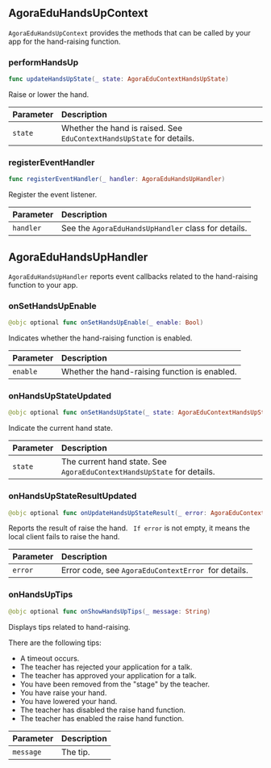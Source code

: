 ## AgoraEduHandsUpContext

`AgoraEduHandsUpContext` provides the methods that can be called by your app for the hand-raising function.

### performHandsUp

```swift
func updateHandsUpState(_ state: AgoraEduContextHandsUpState)
```

Raise or lower the hand.

| Parameter | Description |
| :------ | :---------------------------------------- |
| `state` | Whether the hand is raised. See `EduContextHandsUpState` for details. |

### registerEventHandler

```swift
func registerEventHandler(_ handler: AgoraEduHandsUpHandler)
```

Register the event listener.

| Parameter | Description |
| :-------- | :--------------------------------- |
| `handler` | See the `AgoraEduHandsUpHandler` class for details. |

## AgoraEduHandsUpHandler

`AgoraEduHandsUpHandler` reports event callbacks related to the hand-raising function to your app.

### onSetHandsUpEnable

```swift
@objc optional func onSetHandsUpEnable(_ enable: Bool)
```

Indicates whether the hand-raising function is enabled.

| Parameter | Description |
| :------- | :------------- |
| `enable` | Whether the hand-raising function is enabled. |

### onHandsUpStateUpdated

```swift
@objc optional func onSetHandsUpState(_ state: AgoraEduContextHandsUpState)
```

Indicate the current hand state.

| Parameter | Description |
| :------ | :------------------------------------------------- |
| `state` | The current hand state. See `AgoraEduContextHandsUpState` for details. |

### onHandsUpStateResultUpdated

```swift
@objc optional func onUpdateHandsUpStateResult(_ error: AgoraEduContextError?)
```

Reports the result of raise the hand. ` If error` is not empty, it means the local client fails to raise the hand.

| Parameter | Description |
| :------ | :------------------------------------ |
| `error` | Error code, see `AgoraEduContextError `for details. |

### onHandsUpTips

```swift
@objc optional func onShowHandsUpTips(_ message: String)
```

Displays tips related to hand-raising.

There are the following tips:

- A timeout occurs.
- The teacher has rejected your application for a talk.
- The teacher has approved your application for a talk.
- You have been removed from the "stage" by the teacher.
- You have raise your hand.
- You have lowered your hand.
- The teacher has disabled the raise hand function.
- The teacher has enabled the raise hand function.

| Parameter | Description |
| :-------- | :--------- |
| `message` | The tip. |

